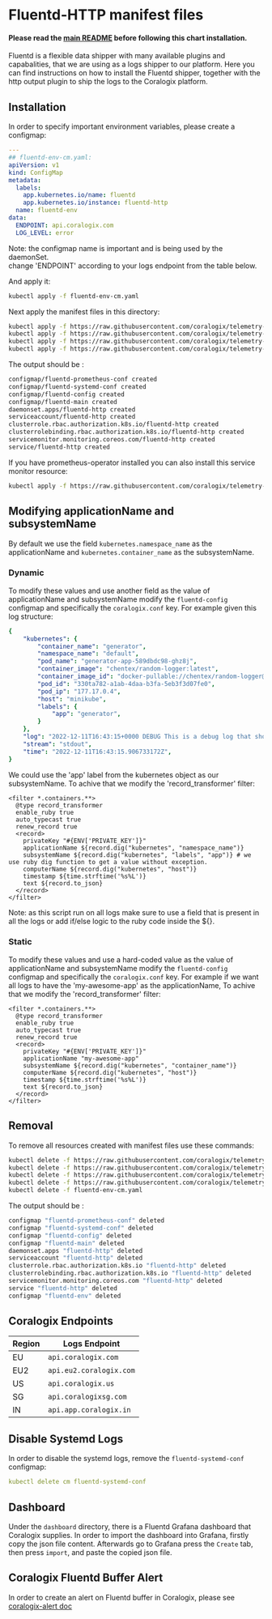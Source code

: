 # Fluentd-HTTP manifest files
#### Please read the [main README](https://github.com/coralogix/telemetry-shippers/blob/master/README.md) before following this chart installation.

Fluentd is a flexible data shipper with many available plugins and capabalities, that we are using as a logs shipper to our platform.
Here you can find instructions on how to install the Fluentd shipper, together with the http output plugin to ship the logs to the Coralogix platform.

## Installation 
In order to specify important environment variables, please create a configmap:
```yaml
---
## fluentd-env-cm.yaml:
apiVersion: v1
kind: ConfigMap
metadata:
  labels:
    app.kubernetes.io/name: fluentd
    app.kubernetes.io/instance: fluentd-http
  name: fluentd-env
data:
  ENDPOINT: api.coralogix.com
  LOG_LEVEL: error
```
Note: the configmap name is important and is being used by the daemonSet.  
change 'ENDPOINT' according to your logs endpoint from the table below.

And apply it:
```bash
kubectl apply -f fluentd-env-cm.yaml
```

Next apply the manifest files in this directory:
```bash
kubectl apply -f https://raw.githubusercontent.com/coralogix/telemetry-shippers/master/logs/fluentd/k8s-manifest/fluentd-cm.yaml
kubectl apply -f https://raw.githubusercontent.com/coralogix/telemetry-shippers/master/logs/fluentd/k8s-manifest/fluentd-rbac.yaml
kubectl apply -f https://raw.githubusercontent.com/coralogix/telemetry-shippers/master/logs/fluentd/k8s-manifest/fluentd-svc.yaml
kubectl apply -f https://raw.githubusercontent.com/coralogix/telemetry-shippers/master/logs/fluentd/k8s-manifest/fluentd-ds.yaml
```
The output should be :
```bash
configmap/fluentd-prometheus-conf created
configmap/fluentd-systemd-conf created
configmap/fluentd-config created
configmap/fluentd-main created
daemonset.apps/fluentd-http created
serviceaccount/fluentd-http created
clusterrole.rbac.authorization.k8s.io/fluentd-http created
clusterrolebinding.rbac.authorization.k8s.io/fluentd-http created
servicemonitor.monitoring.coreos.com/fluentd-http created
service/fluentd-http created
```

If you have prometheus-operator installed you can also install this service monitor resource:
```bash
kubectl apply -f https://raw.githubusercontent.com/coralogix/telemetry-shippers/master/logs/fluentd/k8s-manifest/fluentd-svc-monitor.yaml
```

## Modifying applicationName and subsystemName

By default we use the field `kubernetes.namespace_name` as the applicationName and `kubernetes.container_name` as the subsystemName.

### Dynamic
To modify these values and use another field as the value of applicationName and subsystemName modify the `fluentd-config` configmap and specifically the `coralogix.conf` key.
For example given this log structure:
```yaml
{
	"kubernetes": {
		"container_name": "generator",
		"namespace_name": "default",
		"pod_name": "generator-app-589dbdc98-ghz8j",
		"container_image": "chentex/random-logger:latest",
		"container_image_id": "docker-pullable://chentex/random-logger@sha256:7cae589926ce903c65a853c22b4e2923211cc19966ac8f8cc533bbcff335ca39",
		"pod_id": "330ta782-a1ab-4daa-b3fa-5eb3f3d07fe0",
		"pod_ip": "177.17.0.4",
		"host": "minikube",
		"labels": {
			"app": "generator",
		}
	},
	"log": "2022-12-11T16:43:15+0000 DEBUG This is a debug log that shows a log that can be ignored.n",
	"stream": "stdout",
	"time": "2022-12-11T16:43:15.906733172Z",
}
```
We could use the 'app' label from the kubernetes object as our subsystemName.
To achive that we modify the 'record_transformer' filter:
```
<filter *.containers.**>
  @type record_transformer
  enable_ruby true
  auto_typecast true
  renew_record true
  <record>
    privateKey "#{ENV['PRIVATE_KEY']}"
    applicationName ${record.dig("kubernetes", "namespace_name")} 
    subsystemName ${record.dig("kubernetes", "labels", "app")} # we use ruby dig function to get a value without exception.
    computerName ${record.dig("kubernetes", "host")}
    timestamp ${time.strftime('%s%L')}
    text ${record.to_json}
  </record>
</filter>
```
Note: as this script run on all logs make sure to use a field that is present in all the logs or add if/else logic to the ruby code inside the ${}.

### Static
To modify these values and use a hard-coded value as the value of applicationName and subsystemName modify the `fluentd-config` configmap and specifically the `coralogix.conf` key.
For example if we want all logs to have the 'my-awesome-app' as the applicationName,
To achive that we modify the 'record_transformer' filter:
```
<filter *.containers.**>
  @type record_transformer
  enable_ruby true
  auto_typecast true
  renew_record true
  <record>
    privateKey "#{ENV['PRIVATE_KEY']}"
    applicationName "my-awesome-app"
    subsystemName ${record.dig("kubernetes", "container_name")} 
    computerName ${record.dig("kubernetes", "host")}
    timestamp ${time.strftime('%s%L')}
    text ${record.to_json}
  </record>
</filter>
```

## Removal

To remove all resources created with manifest files use these commands:
```bash
kubectl delete -f https://raw.githubusercontent.com/coralogix/telemetry-shippers/master/logs/fluentd/k8s-manifest/fluentd-cm.yaml
kubectl delete -f https://raw.githubusercontent.com/coralogix/telemetry-shippers/master/logs/fluentd/k8s-manifest/fluentd-rbac.yaml
kubectl delete -f https://raw.githubusercontent.com/coralogix/telemetry-shippers/master/logs/fluentd/k8s-manifest/fluentd-svc.yaml
kubectl delete -f https://raw.githubusercontent.com/coralogix/telemetry-shippers/master/logs/fluentd/k8s-manifest/fluentd-ds.yaml
kubectl delete -f fluentd-env-cm.yaml
```

The output should be :
```bash
configmap "fluentd-prometheus-conf" deleted
configmap "fluentd-systemd-conf" deleted
configmap "fluentd-config" deleted
configmap "fluentd-main" deleted
daemonset.apps "fluentd-http" deleted
serviceaccount "fluentd-http" deleted
clusterrole.rbac.authorization.k8s.io "fluentd-http" deleted
clusterrolebinding.rbac.authorization.k8s.io "fluentd-http" deleted
servicemonitor.monitoring.coreos.com "fluentd-http" deleted
service "fluentd-http" deleted
configmap "fluentd-env" deleted
```
## Coralogix Endpoints

| Region  | Logs Endpoint
|---------|------------------------------------------|
| EU      | `api.coralogix.com`                      |
| EU2     | `api.eu2.coralogix.com`                  |
| US      | `api.coralogix.us`                       |
| SG      | `api.coralogixsg.com`                    |
| IN      | `api.app.coralogix.in`                   |

## Disable Systemd Logs
In order to disable the systemd logs, remove the `fluentd-systemd-conf` configmap:
```yaml
kubectl delete cm fluentd-systemd-conf  
```

## Dashboard
Under the `dashboard` directory, there is a Fluentd Grafana dashboard that Coralogix supplies.
In order to import the dashboard into Grafana, firstly copy the json file content.
Afterwards go to Grafana press the `Create` tab, then press `import`, and paste the copied json file.

## Coralogix Fluentd Buffer Alert
In order to create an alert on Fluentd buffer in Coralogix, please see [coralogix-alert doc](https://github.com/coralogix/telemetry-shippers/blob/master/logs/fluentd/docs/coralogix-alerts.md) 